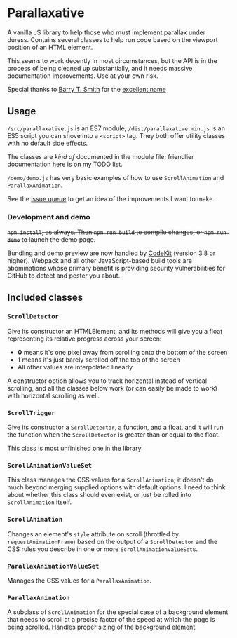 # Parallaxative

A vanilla JS library to help those who must implement parallax under duress. Contains several classes to help run code based on the viewport position of an HTML element.

This seems to work decently in most circumstances, but the API is in the process of being cleaned up substantially, and it needs massive documentation improvements. Use at your own risk.

Special thanks to [Barry T. Smith](https://twitter.com/thebarrytone) for the [excellent name](http://motherfuckingwebsite.com)

## Usage

`/src/parallaxative.js` is an ES7 module; `/dist/parallaxative.min.js` is an ES5 script you can shove into a `<script>` tag. They both offer utility classes with no default side effects.

The classes are *kind of* documented in the module file; friendlier documentation here is on my TODO list.

`/demo/demo.js` has very basic examples of how to use `ScrollAnimation` and `ParallaxAnimation`.

See the [issue queue](https://github.com/75th/parallaxative/issues) to get an idea of the improvements I want to make.

### Development and demo

~~`npm install`, as always. Then `npm run build` to compile changes, or `npm run demo` to launch the demo page.~~

Bundling and demo preview are now handled by [CodeKit](https://codekitapp.com/) (version 3.8 or higher). Webpack and all other JavaScript-based build tools are abominations whose primary benefit is providing security vulnerabilities for GitHub to detect and pester you about.



## Included classes

### `ScrollDetector`

Give its constructor an HTMLElement, and its methods will give you a float representing its relative progress across your screen:

- **0** means it's one pixel away from scrolling onto the bottom of the screen
- **1** means it's just barely scrolled off the top of the screen
- All other values are interpolated linearly

A constructor option allows you to track horizontal instead of vertical scrolling, and all the classes below work (or can easily be made to work) with horizontal scrolling as well.

### `ScrollTrigger`

Give its constructor a `ScrollDetector`, a function, and a float, and it will run the function when the `ScrollDetector` is greater than or equal to the float.

This class is most unfinished one in the library.

### `ScrollAnimationValueSet`

This class manages the CSS values for a `ScrollAnimation`; it doesn't do much beyond merging supplied options with default options. I need to think about whether this class should even exist, or just be rolled into `ScrollAnimation` itself.

### `ScrollAnimation`

Changes an element's `style` attribute on scroll (throttled by `requestAnimationFrame`) based on the output of a `ScrollDetector` and the CSS rules you describe in one or more `ScrollAnimationValueSet`s.

### `ParallaxAnimationValueSet`

Manages the CSS values for a `ParallaxAnimation`.

### `ParallaxAnimation`

A subclass of `ScrollAnimation` for the special case of a background element that needs to scroll at a precise factor of the speed at which the page is being scrolled. Handles proper sizing of the background element.